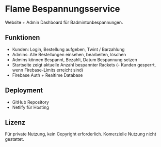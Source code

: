 # Flame Bespannungsservice

Website + Admin Dashboard für Badmintonbespannungen.  

## Funktionen
- Kunden: Login, Bestellung aufgeben, Twint / Barzahlung
- Admins: Alle Bestellungen einsehen, bearbeiten, löschen
- Admins können Bespannt, Bezahlt, Datum Bespannung setzen
- Startseite zeigt aktuelle Anzahl bespannter Rackets
(- Kunden gesperrt, wenn Firebase-Limits erreicht sind)
- Firebase Auth + Realtime Database

## Deployment
- GitHub Repository
- Netlify für Hosting

## Lizenz
Für private Nutzung, kein Copyright erforderlich. Komerzielle Nutzung nicht gestattet.

